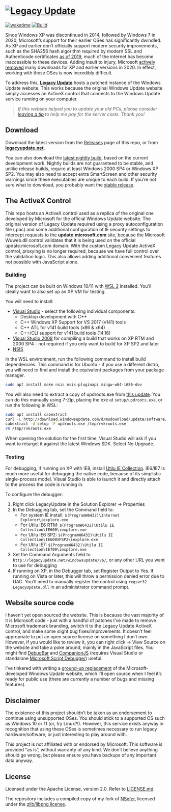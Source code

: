 # [<img src="https://legacyupdate.net/socialbanner.png" alt="Legacy Update">](http://legacyupdate.net/)

[![wakatime](https://wakatime.com/badge/user/b9fcf8ba-3fce-41a4-a480-d3fe6074a1ad/project/c9516ff1-10b9-41da-82fb-b86b24b0acc8.svg)](https://wakatime.com/badge/user/b9fcf8ba-3fce-41a4-a480-d3fe6074a1ad/project/c9516ff1-10b9-41da-82fb-b86b24b0acc8)
[![Build](https://github.com/kirb/LegacyUpdate/actions/workflows/build.yml/badge.svg)](https://github.com/kirb/LegacyUpdate/actions/workflows/build.yml)

Since Windows XP was discontinued in 2014, followed by Windows 7 in 2020, Microsoft’s support for their earlier OSes has significantly dwindled. As XP and earlier don’t officially support modern security improvements, such as the SHA256 hash algorithm required by modern SSL and Authenticode certificates [as of 2019](https://support.microsoft.com/en-us/topic/2019-sha-2-code-signing-support-requirement-for-windows-and-wsus-64d1c82d-31ee-c273-3930-69a4cde8e64f), much of the internet has become inaccessible to these devices. Adding insult to injury, Microsoft [actively removed](https://techcommunity.microsoft.com/t5/windows-it-pro-blog/sha-1-windows-content-to-be-retired-august-3-2020/ba-p/1544373) many downloads for XP and earlier versions in 2020. In effect, working with these OSes is now incredibly difficult.

To address this, [**Legacy Update**](https://legacyupdate.net/) hosts a patched instance of the Windows Update website. This works because the original Windows Update website simply accesses an ActiveX control that connects to the Windows Update service running on your computer.

> *If this website helped you to update your old PCs, please consider [leaving a tip](https://ko-fi.com/adamdemasi) to help me pay for the server costs. Thank you!*

## Download

Download the latest version from the [Releases](https://github.com/kirb/LegacyUpdate/releases) page of this repo, or from [**legacyupdate.net**](https://legacyupdate.net/).

You can also download the [latest nightly build](https://nightly.link/kirb/LegacyUpdate/workflows/build/main/artifact.zip), based on the current development work. Nightly builds are not guaranteed to be stable, and unlike release builds, require at least Windows 2000 SP4 or Windows XP SP2. You may also need to accept extra SmartScreen and other security warnings since these executables are unique to each build. If you’re not sure what to download, you probably want the [stable release](https://legacyupdate.net/).

## The ActiveX Control

This repo hosts an ActiveX control used as a replica of the original one developed by Microsoft for the official Windows Update website. The original version of Legacy Update required using a proxy autoconfiguration file (.pac) and some additional configuration of IE security settings to intercept requests to the **update.microsoft.com** site, because the Microsoft Wuweb.dll control validates that it is being used on the official update.microsoft.com domain. With the custom Legacy Update ActiveX control, proxying is no longer required, because we have full control over the validation logic. This also allows adding additional convenient features not possible with JavaScript alone.

### Building

The project can be built on Windows 10/11 with [WSL 2](https://aka.ms/wslinstall) installed. You’ll ideally want to also set up an XP VM for testing.

You will need to install:

* [Visual Studio](https://visualstudio.microsoft.com/vs/) - select the following individual components:
  * Desktop development with C++
  * C++ Windows XP Support for VS 2017 (v141) tools
  * C++ ATL for v141 build tools (x86 & x64)
  * C++/CLI support for v141 build tools (14.16)
* [Visual Studio 2008](https://my.visualstudio.com/Downloads?q=Visual%20Studio%20Express%202008%20with%20Service%20Pack%201&pgroup=) for compiling a build that works on XP RTM and 2000 SP4 - not required if you only want to build for XP SP2 and later
* [NSIS](https://nsis.sourceforge.io/)

In the WSL environment, run the following command to install build dependencies. This command is for Ubuntu - if you use a different distro, you will need to find and install the equivalent packages from your package manager.

```bash
sudo apt install make nsis nsis-pluginapi mingw-w64-i686-dev
```

You will also need to extract a copy of updroots.exe from [this update](http://download.windowsupdate.com/d/msdownload/update/software/secu/2015/03/rvkroots_3f2ce4676450c06f109b5b4e68bec252873ccc21.exe). You can do this manually using 7-Zip, placing the exe at `setup/updroots.exe`, or run the following in WSL:

```bash
sudo apt install cabextract
curl -L http://download.windowsupdate.com/d/msdownload/update/software/secu/2015/03/rvkroots_3f2ce4676450c06f109b5b4e68bec252873ccc21.exe -o /tmp/rvkroots.exe
cabextract -d setup -F updroots.exe /tmp/rvkroots.exe
rm /tmp/rvkroots.exe
```

When opening the solution for the first time, Visual Studio will ask if you want to retarget it against the latest Windows SDK. Select No Upgrade.

### Testing

For debugging, if running on XP with IE8, install [Utilu IE Collection](https://www.utilu.com/iecollection/). IE6/IE7 is much more useful for debugging the native code, because of its simplistic single-process model. Visual Studio is able to launch it and directly attach to the process the code is running in.

To configure the debugger:

1. Right click LegacyUpdate in the Solution Explorer &rarr; Properties
2. In the Debugging tab, set the Command field to:
    * For system IE install: `$(ProgramW6432)\Internet Explorer\iexplore.exe`
    * For Utilu IE6 RTM: `$(ProgramW6432)\Utilu IE Collection\IE600\iexplore.exe`
    * For Utilu IE6 SP2: `$(ProgramW6432)\Utilu IE Collection\IE600XPSP2\iexplore.exe`
    * For Utilu IE7: `$(ProgramW6432)\Utilu IE Collection\IE700\iexplore.exe`
3. Set the Command Arguments field to `http://legacyupdate.net/windowsupdate/v6/`, or any other URL you want to use for debugging
4. If running on XP, in the Debugger tab, set Register Output to Yes.
 If running on Vista or later, this will throw a permission denied error due to UAC. You’ll need to manually register the control using `regsvr32 LegacyUpdate.dll` in an administrator command prompt.

## Website source code

I haven’t yet open sourced the website. This is because the vast majority of it is Microsoft code - just with a handful of patches I’ve made to remove Microsoft trademark branding, switch it to the Legacy Update ActiveX control, and make some slight bug fixes/improvements. It doesn’t feel appropriate to put an open source license on something I don’t own. However, if you would like to review it, you can right click &rarr; View Source on the website and take a poke around, mainly in the JavaScript files. You might find [DebugBar](https://www.debugbar.com/download.php) and [CompanionJS](https://www.my-debugbar.com/wiki/CompanionJS/HomePage) (requires Visual Studio or standalone [Microsoft Script Debugger](https://web.archive.org/web/20131113042519/http://download.microsoft.com/download/7/7/d/77d8df05-6fbc-4718-a319-be14317a6811/scd10en.exe)) useful.

I’ve tinkered with writing a [ground-up replacement](https://twitter.com/hbkirb/status/1584537446716350466) of the Microsoft-developed Windows Update website, which I’ll open source when I feel it’s ready for public use (there are currently a number of bugs and missing features).

## Disclaimer

The existence of this project shouldn’t be taken as an endorsement to continue using unsupported OSes. You should stick to a supported OS such as Windows 10 or 11 (or, try Linux?!). However, this service exists anyway in recognition that using these OSes is sometimes necessary to run legacy hardware/software, or just interesting to play around with.

This project is not affiliated with or endorsed by Microsoft. This software is provided “as is”, without warranty of any kind. We don’t believe anything should go wrong, but please ensure you have backups of any important data anyway.

## License

Licensed under the Apache License, version 2.0. Refer to [LICENSE.md](https://github.com/kirb/LegacyUpdate/blob/main/LICENSE.md).

The repository includes a compiled copy of my fork of [NSxfer](https://github.com/kirb/nsis-nsxfer), licensed under the [zlib/libpng license](https://github.com/kirb/nsis-nsxfer/blob/master/LICENSE).
